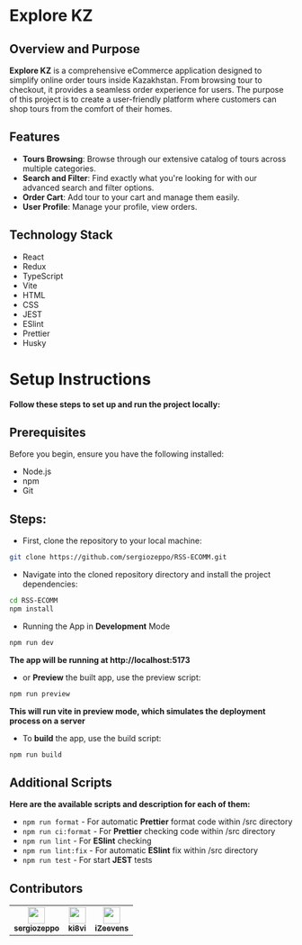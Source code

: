 # Explore KZ

## Overview and Purpose

**Explore KZ** is a comprehensive eCommerce application designed to simplify online order tours inside Kazakhstan. From browsing tour to checkout, it provides a seamless order experience for users.
The purpose of this project is to create a user-friendly platform where customers can shop tours from the comfort of their homes.

## Features

- **Tours Browsing**: Browse through our extensive catalog of tours across multiple categories.
- **Search and Filter**: Find exactly what you're looking for with our advanced search and filter options.
- **Order Cart**: Add tour to your cart and manage them easily.
- **User Profile**: Manage your profile, view orders.

## Technology Stack
 - React
 - Redux
 - TypeScript
 - Vite
 - HTML
 - CSS
 - JEST
 - ESlint
 - Prettier
 - Husky

# Setup Instructions

**Follow these steps to set up and run the project locally:**
## Prerequisites

Before you begin, ensure you have the following installed:

- Node.js
- npm
- Git

## Steps:
- First, clone the repository to your local machine:
```bash 
git clone https://github.com/sergiozeppo/RSS-ECOMM.git
```
- Navigate into the cloned repository directory and install the project dependencies:
```bash 
cd RSS-ECOMM
npm install
```
- Running the App in **Development** Mode
```bash 
npm run dev
```
**The app will be running at http://localhost:5173**
- or **Preview** the built app, use the preview script:
```bash
npm run preview
```
**This will run vite in preview mode, which simulates the deployment process on a server**
- To **build** the app, use the build script:
```bash
npm run build
```

## Additional Scripts
**Here are the available scripts and description for each of them:**

 - ```npm run format``` - For automatic **Prettier** format code within /src directory
 - ```npm run ci:format``` - For **Prettier** checking code within /src directory 
 - ```npm run lint``` - For **ESlint** checking
 - ```npm run lint:fix``` - For automatic **ESlint** fix within /src directory
 - ```npm run test``` - For start **JEST** tests

## Contributors
<table>
  <tr>
    <td align="center"><a href="https://github.com/sergiozeppo"><img src="https://github.com/sergiozeppo.png" width="30px;" alt=""/><br /><sub><b>sergiozeppo</b></sub></a><br /></td>
    <td align="center"><a href="https://github.com/ki8vi"><img src="https://github.com/ki8vi.png" width="30px;" alt=""/><br /><sub><b>ki8vi</b></sub></a><br /></td>
    <td align="center"><a href="https://github.com/izeevens"><img src="https://github.com/izeevens.png" width="30px;" alt=""/><br /><sub><b>iZeevens</b></sub></a><br /></td>
  </tr>
</table>



